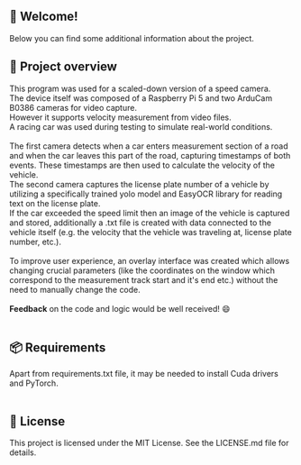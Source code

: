 ## 👋 Welcome!
Below you can find some additional information about the project.
<br>
## 🔎 **Project overview**
This program was used for a scaled-down version of a speed camera.<br>
The device itself was composed of a Raspberry Pi 5 and two ArduCam B0386 cameras for video capture.<br>
However it supports velocity measurement from video files.<br>
A racing car was used during testing to simulate real-world conditions.<br>
<br>
The first camera detects when a car enters measurement section of a road and when the car leaves this part of the road, capturing timestamps of both events. These timestamps are then used to calculate the velocity of the vehicle.<br>
The second camera captures the license plate number of a vehicle by utilizing a specifically trained yolo model and EasyOCR library for reading text on the license plate. <br>
If the car exceeded the speed limit then an image of the vehicle is captured and stored, additionally a .txt file is created with data connected to the vehicle itself (e.g. the velocity that the vehicle was traveling at, license plate number, etc.). <br>
<br>
To improve user experience, an overlay interface was created which allows changing crucial parameters (like the coordinates on the window which correspond to the measurement track start and it's end etc.) without the need to manually change the code.<br>
<br>
**Feedback** on the code and logic would be well received! 😄<br>
<br>
## 📦 **Requirements**
Apart from requirements.txt file, it may be needed to install Cuda drivers and PyTorch.  <br>
<br>
## 📄 **License**
This project is licensed under the MIT License. See the LICENSE.md file for details.<br>

